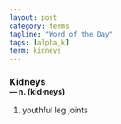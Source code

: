 ```yaml
---
layout: post
category: terms
tagline: "Word of the Day"
tags: [alpha_k]
term: kidneys
---
```


<h3>Kidneys<br/> <small>&mdash; n. (kid<span>&middot;</span>neys)</small></h3>
<p><ol>
<li>youthful leg joints</li>
</ol></p>
